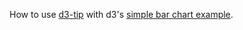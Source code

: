 How to use [d3-tip](https://github.com/caged/d3-tip) with d3's [simple bar chart example](http://bl.ocks.org/mbostock/3885304).
